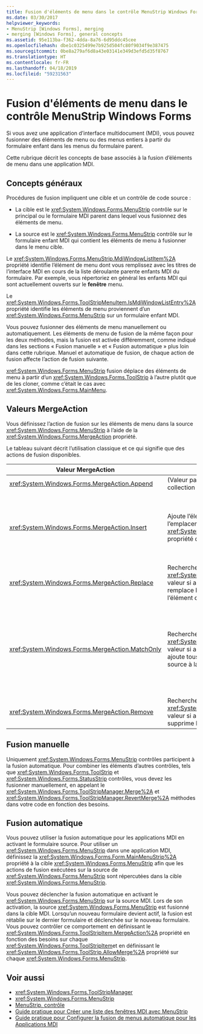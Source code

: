 ```yaml
---
title: Fusion d'éléments de menu dans le contrôle MenuStrip Windows Forms
ms.date: 03/30/2017
helpviewer_keywords:
- MenuStrip [Windows Forms], merging
- merging [Windows Forms], general concepts
ms.assetid: 95e113ba-f362-4dda-8a76-6d95ddc45cee
ms.openlocfilehash: dbe1c0325499e7b925d504fc80f9034f9e387475
ms.sourcegitcommit: 0be8a279af6d8a43e03141e349d3efd5d35f8767
ms.translationtype: HT
ms.contentlocale: fr-FR
ms.lasthandoff: 04/18/2019
ms.locfileid: "59231563"
---
```

# <a name="merging-menu-items-in-the-windows-forms-menustrip-control"></a>Fusion d'éléments de menu dans le contrôle MenuStrip Windows Forms
Si vous avez une application d’interface multidocument (MDI), vous pouvez fusionner des éléments de menu ou des menus entiers à partir du formulaire enfant dans les menus du formulaire parent.  
  
 Cette rubrique décrit les concepts de base associés à la fusion d’éléments de menu dans une application MDI.  
  
## <a name="general-concepts"></a>Concepts généraux  
 Procédures de fusion impliquent une cible et un contrôle de code source :  
  
-   La cible est le <xref:System.Windows.Forms.MenuStrip> contrôle sur le principal ou le formulaire MDI parent dans lequel vous fusionnez des éléments de menu.  
  
-   La source est le <xref:System.Windows.Forms.MenuStrip> contrôle sur le formulaire enfant MDI qui contient les éléments de menu à fusionner dans le menu cible.  
  
 Le <xref:System.Windows.Forms.MenuStrip.MdiWindowListItem%2A> propriété identifie l’élément de menu dont vous remplissez avec les titres de l’interface MDI en cours de la liste déroulante parente enfants MDI du formulaire. Par exemple, vous répertoriez en général les enfants MDI qui sont actuellement ouverts sur le **fenêtre** menu.  
  
 Le <xref:System.Windows.Forms.ToolStripMenuItem.IsMdiWindowListEntry%2A> propriété identifie les éléments de menu proviennent d’un <xref:System.Windows.Forms.MenuStrip> sur un formulaire enfant MDI.  
  
 Vous pouvez fusionner des éléments de menu manuellement ou automatiquement. Les éléments de menu de fusion de la même façon pour les deux méthodes, mais la fusion est activée différemment, comme indiqué dans les sections « Fusion manuelle » et « Fusion automatique » plus loin dans cette rubrique. Manuel et automatique de fusion, de chaque action de fusion affecte l’action de fusion suivante.  
  
 <xref:System.Windows.Forms.MenuStrip> fusion déplace des éléments de menu à partir d’un <xref:System.Windows.Forms.ToolStrip> à l’autre plutôt que de les cloner, comme c’était le cas avec <xref:System.Windows.Forms.MainMenu>.  
  
## <a name="mergeaction-values"></a>Valeurs MergeAction  
 Vous définissez l’action de fusion sur les éléments de menu dans la source <xref:System.Windows.Forms.MenuStrip> à l’aide de la <xref:System.Windows.Forms.MergeAction> propriété.  
  
 Le tableau suivant décrit l’utilisation classique et ce qui signifie que des actions de fusion disponibles.  
  
|Valeur MergeAction|Description|Utilisation courante|  
|-----------------------|-----------------|-----------------|  
|<xref:System.Windows.Forms.MergeAction.Append>|(Valeur par défaut) Ajoute l’élément source à la fin de la collection de l’élément cible.|Ajout d’éléments de menu à la fin du menu lorsqu’une partie du programme est activée.|  
|<xref:System.Windows.Forms.MergeAction.Insert>|Ajoute l’élément source à la collection de l’élément cible, à l’emplacement spécifié par le <xref:System.Windows.Forms.ToolStripItem.MergeIndex%2A> propriété définie sur l’élément source.|Ajout d’éléments de menu au milieu ou le début du menu lorsqu’une partie du programme est activée.<br /><br /> Si la valeur de <xref:System.Windows.Forms.ToolStripItem.MergeIndex%2A> est le même pour les deux éléments de menu, ils sont ajoutés dans l’ordre inverse. Définissez <xref:System.Windows.Forms.ToolStripItem.MergeIndex%2A> en conséquence pour conserver l’ordre d’origine.|  
|<xref:System.Windows.Forms.MergeAction.Replace>|Recherche une correspondance de texte, ou utilise le <xref:System.Windows.Forms.ToolStripItem.MergeIndex%2A> valeur si aucune correspondance de texte est trouvé, puis remplace l’élément de menu cible correspondant par l’élément de menu source.|Remplacement d’un élément de menu cible avec un élément de menu source du même nom qui fait quelque chose de différent.|  
|<xref:System.Windows.Forms.MergeAction.MatchOnly>|Recherche une correspondance de texte, ou utilise le <xref:System.Windows.Forms.ToolStripItem.MergeIndex%2A> valeur si aucune correspondance de texte est trouvé, puis ajoute tous les éléments de liste déroulante à partir de la source à la cible.|Création d’une structure de menu qui insère ou ajoute des éléments de menu dans un sous-menu ou supprime des éléments de menu à partir d’un sous-menu. Par exemple, vous pouvez ajouter un élément de menu à partir d’un enfant MDI à un principal <xref:System.Windows.Forms.MenuStrip> **Enregistrer sous** menu.<br /><br /> <xref:System.Windows.Forms.MergeAction.MatchOnly> vous permet de naviguer dans la structure de menu sans effectuer aucune action. Il fournit un moyen d’évaluer les éléments suivants.|  
|<xref:System.Windows.Forms.MergeAction.Remove>|Recherche une correspondance de texte, ou utilise le <xref:System.Windows.Forms.ToolStripItem.MergeIndex%2A> valeur si aucune correspondance de texte est trouvé, puis supprime l’élément de la cible.|Suppression d’un élément de menu à partir de la cible <xref:System.Windows.Forms.MenuStrip>.|  
  
## <a name="manual-merging"></a>Fusion manuelle  
 Uniquement <xref:System.Windows.Forms.MenuStrip> contrôles participent à la fusion automatique. Pour combiner les éléments d’autres contrôles, tels que <xref:System.Windows.Forms.ToolStrip> et <xref:System.Windows.Forms.StatusStrip> contrôles, vous devez les fusionner manuellement, en appelant le <xref:System.Windows.Forms.ToolStripManager.Merge%2A> et <xref:System.Windows.Forms.ToolStripManager.RevertMerge%2A> méthodes dans votre code en fonction des besoins.  
  
## <a name="automatic-merging"></a>Fusion automatique  
 Vous pouvez utiliser la fusion automatique pour les applications MDI en activant le formulaire source. Pour utiliser un <xref:System.Windows.Forms.MenuStrip> dans une application MDI, définissez la <xref:System.Windows.Forms.Form.MainMenuStrip%2A> propriété à la cible <xref:System.Windows.Forms.MenuStrip> afin que les actions de fusion exécutées sur la source de <xref:System.Windows.Forms.MenuStrip> sont répercutées dans la cible <xref:System.Windows.Forms.MenuStrip>.  
  
 Vous pouvez déclencher la fusion automatique en activant le <xref:System.Windows.Forms.MenuStrip> sur la source MDI. Lors de son activation, la source <xref:System.Windows.Forms.MenuStrip> est fusionné dans la cible MDI. Lorsqu’un nouveau formulaire devient actif, la fusion est rétablie sur le dernier formulaire et déclenchée sur le nouveau formulaire. Vous pouvez contrôler ce comportement en définissant le <xref:System.Windows.Forms.ToolStripItem.MergeAction%2A> propriété en fonction des besoins sur chaque <xref:System.Windows.Forms.ToolStripItem>et en définissant le <xref:System.Windows.Forms.ToolStrip.AllowMerge%2A> propriété sur chaque <xref:System.Windows.Forms.MenuStrip>.  
  
## <a name="see-also"></a>Voir aussi

- <xref:System.Windows.Forms.ToolStripManager>
- <xref:System.Windows.Forms.MenuStrip>
- [MenuStrip, contrôle](menustrip-control-windows-forms.md)
- [Guide pratique pour Créer une liste des fenêtres MDI avec MenuStrip](how-to-create-an-mdi-window-list-with-menustrip-windows-forms.md)
- [Guide pratique pour Configurer la fusion de menus automatique pour les Applications MDI](how-to-set-up-automatic-menu-merging-for-mdi-applications.md)
